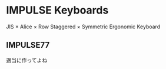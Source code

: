# IMPULSE Keyboards
JIS × Alice × Row Staggered × Symmetric Ergonomic Keyboard

## IMPULSE77
適当に作ってよね

